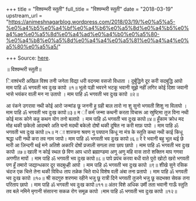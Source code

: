 +++
title = "विश्वम्भरी स्तुती"
full_title = "विश्वम्भरी स्तुती"
date = "2018-03-19"
upstream_url = "https://animeshnagarblog.wordpress.com/2018/03/19/%e0%a5%a5-%e0%a4%b5%e0%a4%bf%e0%a4%b6%e0%a5%8d%e0%a4%b5%e0%a4%ae%e0%a5%8d%e0%a4%ad%e0%a4%b0%e0%a5%80-%e0%a4%b8%e0%a5%8d%e0%a4%a4%e0%a5%81%e0%a4%a4%e0%a5%80%e0%a5%a5/"

+++
Source: [here](https://animeshnagarblog.wordpress.com/2018/03/19/%e0%a5%a5-%e0%a4%b5%e0%a4%bf%e0%a4%b6%e0%a5%8d%e0%a4%b5%e0%a4%ae%e0%a5%8d%e0%a4%ad%e0%a4%b0%e0%a5%80-%e0%a4%b8%e0%a5%8d%e0%a4%a4%e0%a5%81%e0%a4%a4%e0%a5%80%e0%a5%a5/).

॥ विश्वम्भरी स्तुती॥

िवश्वंभरी अखिल विश्व तनी जनेता विद्या धरी वदनमा वसजो विधाता ।
दुर्बुद्धिने दूर करी सदबुद्धि आपो माम पाहि ॐ भगवती भव दुःख कापो ॥१॥ भूलो
पड़ी भवरने भटकू भवानी सूझे नहीं लगिर कोई दिशा जवानी भासे भयंकर वाली मन ना
उतापो । माम पाहि ॐ भगवती भव दुःख कापो ॥२॥

आ रंकने उगरावा नथी कोई आरो जन्मांड छू जननी हु ग्रही बाल तारो ना शु सुनो
भगवती शिशु ना विलापो । माम पाहि ॐ भगवती भव दुःख कापो॥३॥ म ाँ कर्म जन्मा
कथनी करता विचारू आ स्रुष्टिमा तुज विना नथी कोई मारू कोने कहू कथन योग तनो
बलापो । माम पाहि ॐ भगवती भव दुःख कापो॥४॥ हूँकाम क्रोध मद मोह थकी छकेलो
आदम्बरे अति घनो मदथी बकेलो दोषों थकी दूषित ना करी माफ़ पापो । माम पाहि ॐ
भगवती भव दुःख कापो॥५॥ न ा शास्त्रना श्रवण नु पयपान किधू ना मंत्र के
स्तुति कथा नथी काई किधू श्रद्धा धरी नथी करा तव नाम जापो। माम पाहि ॐ
भगवती भव दुःख कापो॥६॥ रे रे भवानी बहु भूल थई छे मारी आ ज़िन्दगी थई मने
अतिशे अकारि दोषों प्रजाली सगला तवा छाप छापो । माम पाहि ॐ भगवती भव दुःख
कापो ॥७॥ खाली न कोई स्थल छे विण आप धारो ब्रह्माण्डमा अणु अणु महि वास
तारो शक्तिन माप गणवा अगणीत मापों । माम पाहि ॐ भगवती भव दुःख कापो॥८॥ पापे
प्रपंच करवा बधी वाते पुरो खोटो खरो भगवती पण हूँ तमारो जद्यान्धकार दूर
सदबुध्ही आपो । माम पाहि ॐ भगवती भव दुःख कापो ॥९॥ शीखे सुने रसिक चंदज एक
चित्ते तेना थकी विविधः ताप तळेक चिते वाधे विशेष वली अंबा तना प्रतापो ।
माम पाहि ॐ भगवती भव दुःख कापो ॥१०॥ श्री सदगुरु शरणमा रहीने भजु छू रात्री
दिने भगवती तुजने भजु छू सदभक्त सेवक तना परिताप छापो । माम पाहि ॐ भगवती
भव दुःख कापो॥११॥ अंतर विशे अधिक उर्मी तता भवानी गाऊँ स्तुति तव बले नमिने
मृगानी संसारना सकळ रोग समूळ कापो ।माम पाहि ॐ भगवती भव दुःख कापो ॥१२॥

